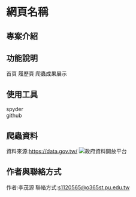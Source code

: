 # 網頁名稱

## 專案介紹

## 功能說明
首頁
履歷頁
爬蟲成果展示
## 使用工具
spyder<br>
github
## 爬蟲資料
資料來源:https://data.gov.tw/
![政府資料開放平台](https://github.com/user-attachments/assets/a5a9d38a-5376-4911-bda2-5cea5e5939c5)
## 作者與聯絡方式 
作者:李茂源
聯絡方式:s1120565@o365st.pu.edu.tw
